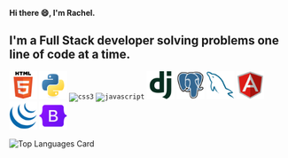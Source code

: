 **Hi there :smile:, I'm Rachel.**
## I'm a Full Stack developer solving problems one line of code at a time.



<code><img alt="html5" src="https://raw.githubusercontent.com/devicons/devicon/master/icons/html5/html5-original-wordmark.svg" height="50" width="50"/></code>
<code><img alt="python" src= "https://raw.githubusercontent.com/devicons/devicon/master/icons/python/python-original.svg" height="50" width="50" /></code>
<code><img alt="css3" src="https://camo.githubusercontent.com/bb5ca54a0645620f2e6db36f3000fa5b7b5c9e95b050fffad280d374e41fd9d8/68747470733a2f2f696d672e69636f6e73382e636f6d2f636f6c6f722f32782f637373332e706e67" height="50" width="50" /></code>
<code><img alt="javascript" src="https://img.icons8.com/color/2x/javascript.png" height="50" width="50" /></code>
<code><img alt="django" src="https://github.com/devicons/devicon/blob/master/icons/django/django-plain.svg" height="50" width="50" /></code>
<code><img alt="postgresql" src="https://github.com/devicons/devicon/blob/master/icons/postgresql/postgresql-original.svg" height="50" width="50" /></code>
<code><img alt="mysql" src="https://github.com/devicons/devicon/blob/master/icons/mysql/mysql-original.svg" height="50" width="50" /></code>
<code><img alt="angular" src="https://github.com/devicons/devicon/blob/master/icons/angularjs/angularjs-original.svg" height="50" width="50" /></code>
<code><img alt="jquery" src="https://github.com/devicons/devicon/blob/master/icons/jquery/jquery-original.svg" height="50" width="50" /></code>
<code><img alt="jquery" src="https://github.com/devicons/devicon/blob/master/icons/bootstrap/bootstrap-original.svg" height="50" width="50" /></code>

![Top Languages Card](https://github-readme-stats.vercel.app/api/top-langs/?username=Rachelnk&layout=compact&langs_count=8)
<!-- ![](https://raw.githubusercontent.com/devicons/devicon/master/icons/python/python-original.svg) ![](https://raw.githubusercontent.com/devicons/devicon/master/icons/html5/html5-original-wordmark.svg) -->